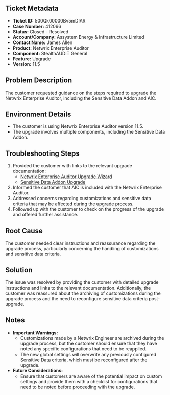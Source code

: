 ## Ticket Metadata
- **Ticket ID:** 500Qk00000Bv5mDIAR
- **Case Number:** 412066
- **Status:** Closed - Resolved
- **Account/Company:** Assystem Energy & Infrastructure Limited
- **Contact Name:** James Allen
- **Product:** Netwrix Enterprise Auditor
- **Component:** StealthAUDIT General
- **Feature:** Upgrade
- **Version:** 11.5

## Problem Description
The customer requested guidance on the steps required to upgrade the Netwrix Enterprise Auditor, including the Sensitive Data Addon and AIC.

## Environment Details
- The customer is using Netwrix Enterprise Auditor version 11.5.
- The upgrade involves multiple components, including the Sensitive Data Addon.

## Troubleshooting Steps
1. Provided the customer with links to the relevant upgrade documentation:
   - [Netwrix Enterprise Auditor Upgrade Wizard](https://helpcenter.netwrix.com/bundle/EnterpriseAuditor_11.6/page/Content/EnterpriseAuditor/Install/Application/Upgrade/Wizard.htm)
   - [Sensitive Data Addon Upgrade](https://helpcenter.netwrix.com/bundle/EnterpriseAuditor_11.6/page/Content/EnterpriseAuditor/Install/SensitiveDataDiscovery/Upgrade.htm)
2. Informed the customer that AIC is included with the Netwrix Enterprise Auditor.
3. Addressed concerns regarding customizations and sensitive data criteria that may be affected during the upgrade process.
4. Followed up with the customer to check on the progress of the upgrade and offered further assistance.

## Root Cause
The customer needed clear instructions and reassurance regarding the upgrade process, particularly concerning the handling of customizations and sensitive data criteria.

## Solution
The issue was resolved by providing the customer with detailed upgrade instructions and links to the relevant documentation. Additionally, the customer was reassured about the archiving of customizations during the upgrade process and the need to reconfigure sensitive data criteria post-upgrade.

## Notes
- **Important Warnings:**
  - Customizations made by a Netwrix Engineer are archived during the upgrade process, but the customer should ensure that they have noted any specific configurations that need to be reapplied.
  - The new global settings will overwrite any previously configured Sensitive Data criteria, which must be reconfigured after the upgrade.
- **Future Considerations:**
  - Ensure that customers are aware of the potential impact on custom settings and provide them with a checklist for configurations that need to be noted before proceeding with the upgrade.
